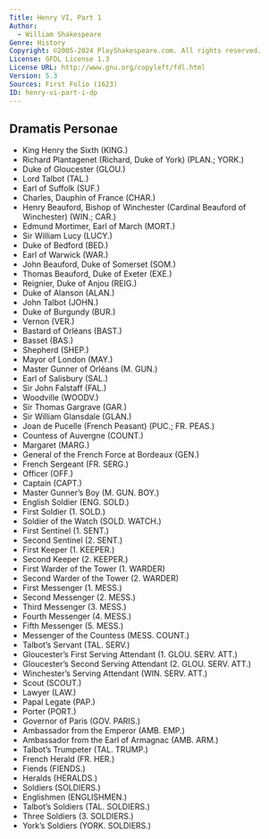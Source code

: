 ```yaml
---
Title: Henry VI, Part 1
Author: 
  - William Shakespeare
Genre: History
Copyright: ©2005-2024 PlayShakespeare.com. All rights reserved.
License: GFDL License 1.3
License URL: http://www.gnu.org/copyleft/fdl.html
Version: 5.3
Sources: First Folio (1623)
ID: henry-vi-part-i-dp
---
```


## Dramatis Personae


- King Henry the Sixth (KING.)
- Richard Plantagenet (Richard, Duke of York) (PLAN.; YORK.)
- Duke of Gloucester (GLOU.)
- Lord Talbot (TAL.)
- Earl of Suffolk (SUF.)
- Charles, Dauphin of France (CHAR.)
- Henry Beauford, Bishop of Winchester (Cardinal Beauford of Winchester) (WIN.; CAR.)
- Edmund Mortimer, Earl of March (MORT.)
- Sir William Lucy (LUCY.)
- Duke of Bedford (BED.)
- Earl of Warwick (WAR.)
- John Beauford, Duke of Somerset (SOM.)
- Thomas Beauford, Duke of Exeter (EXE.)
- Reignier, Duke of Anjou (REIG.)
- Duke of Alanson (ALAN.)
- John Talbot (JOHN.)
- Duke of Burgundy (BUR.)
- Vernon (VER.)
- Bastard of Orléans (BAST.)
- Basset (BAS.)
- Shepherd (SHEP.)
- Mayor of London (MAY.)
- Master Gunner of Orléans (M. GUN.)
- Earl of Salisbury (SAL.)
- Sir John Falstaff (FAL.)
- Woodville (WOODV.)
- Sir Thomas Gargrave (GAR.)
- Sir William Glansdale (GLAN.)
- Joan de Pucelle (French Peasant) (PUC.; FR. PEAS.)
- Countess of Auvergne (COUNT.)
- Margaret (MARG.)
- General of the French Force at Bordeaux (GEN.)
- French Sergeant (FR. SERG.)
- Officer (OFF.)
- Captain (CAPT.)
- Master Gunner’s Boy (M. GUN. BOY.)
- English Soldier (ENG. SOLD.)
- First Soldier (1. SOLD.)
- Soldier of the Watch (SOLD. WATCH.)
- First Sentinel (1. SENT.)
- Second Sentinel (2. SENT.)
- First Keeper (1. KEEPER.)
- Second Keeper (2. KEEPER.)
- First Warder of the Tower (1. WARDER)
- Second Warder of the Tower (2. WARDER)
- First Messenger (1. MESS.)
- Second Messenger (2. MESS.)
- Third Messenger (3. MESS.)
- Fourth Messenger (4. MESS.)
- Fifth Messenger (5. MESS.)
- Messenger of the Countess (MESS. COUNT.)
- Talbot’s Servant (TAL. SERV.)
- Gloucester’s First Serving Attendant (1. GLOU. SERV. ATT.)
- Gloucester’s Second Serving Attendant (2. GLOU. SERV. ATT.)
- Winchester’s Serving Attendant (WIN. SERV. ATT.)
- Scout (SCOUT.)
- Lawyer (LAW.)
- Papal Legate (PAP.)
- Porter (PORT.)
- Governor of Paris (GOV. PARIS.)
- Ambassador from the Emperor (AMB. EMP.)
- Ambassador from the Earl of Armagnac (AMB. ARM.)
- Talbot’s Trumpeter (TAL. TRUMP.)
- French Herald (FR. HER.)
- Fiends (FIENDS.)
- Heralds (HERALDS.)
- Soldiers (SOLDIERS.)
- Englishmen (ENGLISHMEN.)
- Talbot’s Soldiers (TAL. SOLDIERS.)
- Three Soldiers (3. SOLDIERS.)
- York’s Soldiers (YORK. SOLDIERS.)
